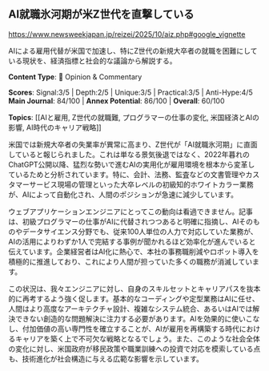 ## AI就職氷河期が米Z世代を直撃している

https://www.newsweekjapan.jp/reizei/2025/10/aiz.php#google_vignette

AIによる雇用代替が米国で加速し、特にZ世代の新規大卒者の就職を困難にしている現状を、経済指標と社会的な議論から解説する。

**Content Type**: 💭 Opinion & Commentary

**Scores**: Signal:3/5 | Depth:2/5 | Unique:3/5 | Practical:3/5 | Anti-Hype:4/5
**Main Journal**: 84/100 | **Annex Potential**: 86/100 | **Overall**: 60/100

**Topics**: [[AIと雇用, Z世代の就職難, プログラマーの仕事の変化, 米国経済とAIの影響, AI時代のキャリア戦略]]

米国では新規大卒者の失業率が異常に高まり、Z世代が「AI就職氷河期」に直面していると報じられました。これは単なる景気後退ではなく、2022年暮れのChatGPT公開以降、猛烈な勢いで進むAIの実用化が雇用環境を根本から変革しているためと分析されています。特に、会計、法務、監査などの文書管理やカスタマーサービス現場の管理といった大卒レベルの初級知的ホワイトカラー業務が、AIによって自動化され、人間のポジションが急速に減少しています。

ウェブアプリケーションエンジニアにとってこの動向は看過できません。記事は、初級プログラマーの仕事がAIに代替されつつあると明確に指摘し、AIそのものやデータサイエンス分野でも、従来100人単位の人力で対応していた業務が、AIの活用によりわずか1人で完結する事例が聞かれるほど効率化が進んでいると伝えています。企業経営者はAI化に熱心で、本社の事務職削減やロボット導入を積極的に推進しており、これにより人間が担っていた多くの職務が消滅しています。

この状況は、我々エンジニアに対し、自身のスキルセットとキャリアパスを抜本的に再考するよう強く促します。基本的なコーディングや定型業務はAIに任せ、人間はより高度なアーキテクチャ設計、複雑なシステム統合、あるいはAIでは解決できない創造的な問題解決に注力する必要があります。AIを効果的に使いこなし、付加価値の高い専門性を確立することが、AIが雇用を再構築する時代におけるキャリアを築く上で不可欠な戦略となるでしょう。また、このような社会全体の変化に対し、米国政府が移民政策や職業訓練への投資で対応を模索している点も、技術進化が社会構造に与える広範な影響を示しています。